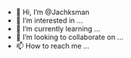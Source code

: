 - 👋 Hi, I’m @Jachksman
- 👀 I’m interested in ...
- 🌱 I’m currently learning ...
- 💞️ I’m looking to collaborate on ...
- 📫 How to reach me ...

<!---
Jachksman/Jachksman is a ✨ special ✨ repository because its `README.md` (this file) appears on your GitHub profile.
You can click the Preview link to take a look at your changes.
--->
